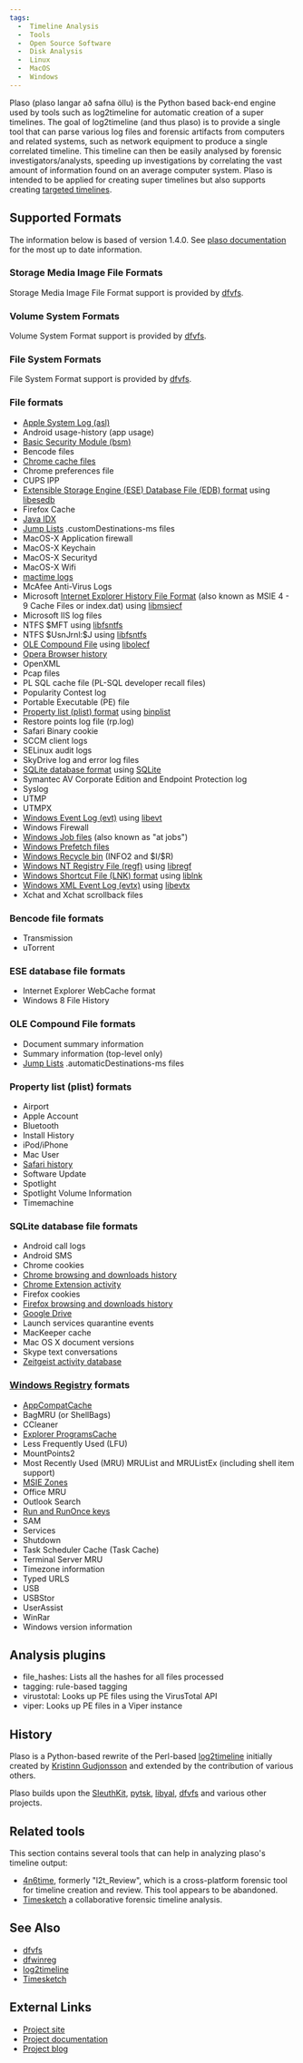 ```yaml
---
tags:
  -  Timeline Analysis
  -  Tools 
  -  Open Source Software
  -  Disk Analysis
  -  Linux
  -  MacOS
  -  Windows 
---
```

Plaso (plaso langar að safna öllu) is the Python based back-end engine
used by tools such as log2timeline for automatic creation of a super
timelines. The goal of log2timeline (and thus plaso) is to provide a
single tool that can parse various log files and forensic artifacts from
computers and related systems, such as network equipment to produce a
single correlated timeline. This timeline can then be easily analysed by
forensic investigators/analysts, speeding up investigations by
correlating the vast amount of information found on an average computer
system. Plaso is intended to be applied for creating super timelines but
also supports creating [targeted
timelines](http://blog.kiddaland.net/2013/02/targeted-timelines-part-i.html).

## Supported Formats

The information below is based of version 1.4.0. See [plaso
documentation](https://plaso.readthedocs.io/en/latest/sources/Supported-formats.html)
for the most up to date information.

### Storage Media Image File Formats

Storage Media Image File Format support is provided by
[dfvfs](dfvfs.md).

### Volume System Formats

Volume System Format support is provided by [dfvfs](dfvfs.md).

### File System Formats

File System Format support is provided by [dfvfs](dfvfs.md).

### File formats

- [Apple System Log (asl)](apple_system_log_(asl).md)
- Android usage-history (app usage)
- [Basic Security Module
  (bsm)](basic_security_module_(bsm)_file_format.md)
- Bencode files
- [Chrome cache files](chrome_disk_cache_format.md)
- Chrome preferences file
- CUPS IPP
- [Extensible Storage Engine (ESE) Database File (EDB)
  format](extensible_storage_engine_(ese)_database_file_(edb)_format.md)
  using [libesedb](libesedb.md)
- Firefox Cache
- [Java IDX](java.md)
- [Jump Lists](jump_lists.md) .customDestinations-ms files
- MacOS-X Application firewall
- MacOS-X Keychain
- MacOS-X Securityd
- MacOS-X Wifi
- [mactime logs](mactime.md)
- McAfee Anti-Virus Logs
- Microsoft [Internet Explorer History File
  Format](internet_explorer_history_file_format.md) (also known
  as MSIE 4 - 9 Cache Files or index.dat) using
  [libmsiecf](libmsiecf.md)
- Microsoft IIS log files
- NTFS \$MFT using [libfsntfs](libfsntfs.md)
- NTFS \$UsnJrnl:\$J using [libfsntfs](libfsntfs.md)
- [OLE Compound File](ole_compound_file.md) using
  [libolecf](libolecf.md)
- [Opera Browser history](opera.md)
- OpenXML
- Pcap files
- PL SQL cache file (PL-SQL developer recall files)
- Popularity Contest log
- Portable Executable (PE) file
- [Property list (plist) format](property_list_(plist).md) using
  [binplist](binplist.md)
- Restore points log file (rp.log)
- Safari Binary cookie
- SCCM client logs
- SELinux audit logs
- SkyDrive log and error log files
- [SQLite database format](sqlite_database_format.md) using
  [SQLite](sqlite.md)
- Symantec AV Corporate Edition and Endpoint Protection log
- Syslog
- UTMP
- UTMPX
- [Windows Event Log (evt)](windows_event_log_(evt).md) using
  [libevt](libevt.md)
- Windows Firewall
- [Windows Job files](windows_job_file_format.md) (also known as
  "at jobs")
- [Windows Prefetch files](windows_prefetch_file_format.md)
- [Windows Recycle bin](windows#recycle_bin.md) (INFO2 and
  \$I/\$R)
- [Windows NT Registry File
  (regf)](windows_nt_registry_file_(regf).md) using
  [libregf](libregf.md)
- [Windows Shortcut File (LNK) format](lnk.md) using
  [liblnk](liblnk.md)
- [Windows XML Event Log
  (evtx)](windows_xml_event_log_(evtx).md) using
  [libevtx](libevtx.md)
- Xchat and Xchat scrollback files

### Bencode file formats

- Transmission
- uTorrent

### ESE database file formats

- Internet Explorer WebCache format
- Windows 8 File History

### OLE Compound File formats

- Document summary information
- Summary information (top-level only)
- [Jump Lists](jump_lists.md) .automaticDestinations-ms files

### Property list (plist) formats

- Airport
- Apple Account
- Bluetooth
- Install History
- iPod/iPhone
- Mac User
- [Safari history](apple_safari.md)
- Software Update
- Spotlight
- Spotlight Volume Information
- Timemachine

### SQLite database file formats

- Android call logs
- Android SMS
- Chrome cookies
- [Chrome browsing and downloads history](google_chrome.md)
- [Chrome Extension activity](google_chrome.md)
- Firefox cookies
- [Firefox browsing and downloads history](mozilla_firefox.md)
- [Google Drive](google_drive.md)
- Launch services quarantine events
- MacKeeper cache
- Mac OS X document versions
- Skype text conversations
- [Zeitgeist activity database](zeitgeist.md)

### [Windows Registry](windows_registry.md) formats

- [AppCompatCache](windows_application_compatibility.md)
- BagMRU (or ShellBags)
- CCleaner
- [Explorer
  ProgramsCache](https://github.com/libyal/winreg-kb/blob/master/documentation/Programs%20Cache%20values.asciidoc)
- Less Frequently Used (LFU)
- MountPoints2
- Most Recently Used (MRU) MRUList and MRUListEx (including shell item
  support)
- [MSIE Zones](internet_explorer.md)
- Office MRU
- Outlook Search
- [Run and RunOnce keys](windows_registry#run/runonce.md)
- SAM
- Services
- Shutdown
- Task Scheduler Cache (Task Cache)
- Terminal Server MRU
- Timezone information
- Typed URLS
- USB
- USBStor
- UserAssist
- WinRar
- Windows version information

## Analysis plugins

- file_hashes: Lists all the hashes for all files processed
- tagging: rule-based tagging
- virustotal: Looks up PE files using the VirusTotal API
- viper: Looks up PE files in a Viper instance

## History

Plaso is a Python-based rewrite of the Perl-based
[log2timeline](log2timeline.md) initially created by [Kristinn
Gudjonsson](kristinn_gudjonsson.md) and extended by the
contribution of various others.

Plaso builds upon the [SleuthKit](sleuthkit.md),
[pytsk](pytsk.md), [libyal](libyal.md),
[dfvfs](dfvfs.md) and various other projects.

## Related tools

This section contains several tools that can help in analyzing plaso's
timeline output:

- [4n6time](4n6time.md), formerly "l2t_Review", which is a
  cross-platform forensic tool for timeline creation and review. This
  tool appears to be abandoned.
- [Timesketch](timesketch.md) a collaborative forensic timeline
  analysis.

## See Also

- [dfvfs](dfvfs.md)
- [dfwinreg](dfwinreg.md)
- [log2timeline](log2timeline.md)
- [Timesketch](timesketch.md)

## External Links

- [Project site](https://github.com/log2timeline/plaso/)
- [Project documentation](https://plaso.readthedocs.io/en/latest/)
- [Project blog](https://osdfir.blogspot.com/search/label/plaso)